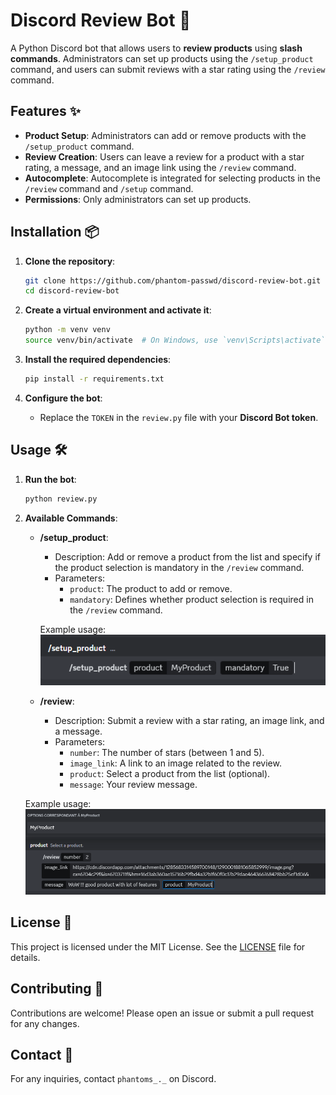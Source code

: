 # Discord Review Bot 🚀

A Python Discord bot that allows users to **review products** using **slash commands**. Administrators can set up products using the `/setup_product` command, and users can submit reviews with a star rating using the `/review` command.

## Features ✨

- **Product Setup**: Administrators can add or remove products with the `/setup_product` command.
- **Review Creation**: Users can leave a review for a product with a star rating, a message, and an image link using the `/review` command.
- **Autocomplete**: Autocomplete is integrated for selecting products in the `/review` command and `/setup` command.
- **Permissions**: Only administrators can set up products.

## Installation 📦

1. **Clone the repository**:
    ```bash
    git clone https://github.com/phantom-passwd/discord-review-bot.git
    cd discord-review-bot
    ```

2. **Create a virtual environment and activate it**:
    ```bash
    python -m venv venv
    source venv/bin/activate  # On Windows, use `venv\Scripts\activate`
    ```

3. **Install the required dependencies**:
    ```bash
    pip install -r requirements.txt
    ```

4. **Configure the bot**:
   - Replace the `TOKEN` in the `review.py` file with your **Discord Bot token**.

## Usage 🛠️

1. **Run the bot**:
    ```bash
    python review.py
    ```

2. **Available Commands**:
   - **/setup_product**:
     - Description: Add or remove a product from the list and specify if the product selection is mandatory in the `/review` command.
     - Parameters:
       - `product`: The product to add or remove.
       - `mandatory`: Defines whether product selection is required in the `/review` command.

     Example usage:
     ![Setup Product Example](./img/setup.png)

   - **/review**:
     - Description: Submit a review with a star rating, an image link, and a message.
     - Parameters:
       - `number`: The number of stars (between 1 and 5).
       - `image_link`: A link to an image related to the review.
       - `product`: Select a product from the list (optional).
       - `message`: Your review message.

    Example usage:
    ![Setup Product Example](./img/review.png)

## License 📄

This project is licensed under the MIT License. See the [LICENSE](LICENSE) file for details.

## Contributing 🤝

Contributions are welcome! Please open an issue or submit a pull request for any changes.

## Contact 📧

For any inquiries, contact `phantoms_._` on Discord.
